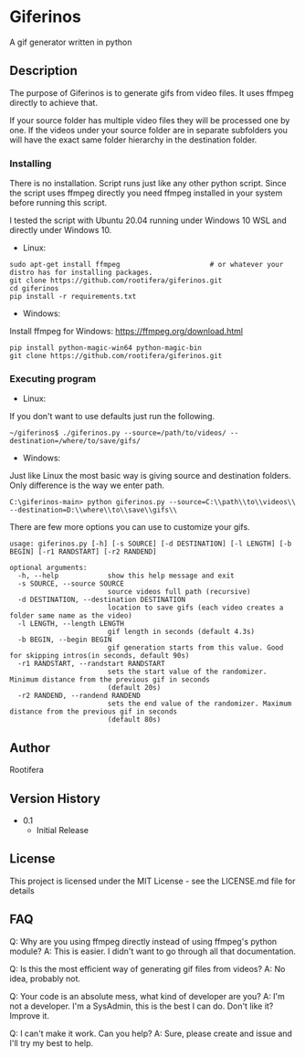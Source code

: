 # Giferinos 

A gif generator written in python

## Description

The purpose of Giferinos is to generate gifs from video files. It uses ffmpeg directly to achieve that. 

If your source folder has multiple video files they will be processed one by one. If the videos under
your source folder are in separate subfolders you will have the exact same folder hierarchy in the destination folder. 


### Installing

There is no installation. Script runs just like any other python script. Since the script uses ffmpeg directly 
you need ffmpeg installed in your system before running this script.

I tested the script with Ubuntu 20.04 running under Windows 10 WSL and directly under Windows 10. 

* Linux:

```
sudo apt-get install ffmpeg                      # or whatever your distro has for installing packages.
git clone https://github.com/rootifera/giferinos.git
cd giferinos
pip install -r requirements.txt
```

* Windows:

Install ffmpeg for Windows:
https://ffmpeg.org/download.html

```
pip install python-magic-win64 python-magic-bin
git clone https://github.com/rootifera/giferinos.git
```

### Executing program

* Linux:

If you don't want to use defaults just run the following. 
```
~/giferinos$ ./giferinos.py --source=/path/to/videos/ --destination=/where/to/save/gifs/
```

* Windows:

Just like Linux the most basic way is giving source and destination folders. Only difference is the way we enter path.

```
C:\giferinos-main> python giferinos.py --source=C:\\path\\to\\videos\\ --destination=D:\\where\\to\\save\\gifs\\
```

There are few more options you can use to customize your gifs. 

```
usage: giferinos.py [-h] [-s SOURCE] [-d DESTINATION] [-l LENGTH] [-b BEGIN] [-r1 RANDSTART] [-r2 RANDEND]

optional arguments:
  -h, --help            show this help message and exit
  -s SOURCE, --source SOURCE
                        source videos full path (recursive)
  -d DESTINATION, --destination DESTINATION
                        location to save gifs (each video creates a folder same name as the video)
  -l LENGTH, --length LENGTH
                        gif length in seconds (default 4.3s)
  -b BEGIN, --begin BEGIN
                        gif generation starts from this value. Good for skipping intros(in seconds, default 90s)
  -r1 RANDSTART, --randstart RANDSTART
                        sets the start value of the randomizer. Minimum distance from the previous gif in seconds
                        (default 20s)
  -r2 RANDEND, --randend RANDEND
                        sets the end value of the randomizer. Maximum distance from the previous gif in seconds
                        (default 80s)
```

## Author

Rootifera

## Version History

* 0.1
    * Initial Release

## License

This project is licensed under the MIT License - see the LICENSE.md file for details

## FAQ

Q: Why are you using ffmpeg directly instead of using ffmpeg's python module?
A: This is easier. I didn't want to go through all that documentation.

Q: Is this the most efficient way of generating gif files from videos?
A: No idea, probably not. 

Q: Your code is an absolute mess, what kind of developer are you?
A: I'm not a developer. I'm a SysAdmin, this is the best I can do. Don't like it? Improve it.

Q: I can't make it work. Can you help? 
A: Sure, please create and issue and I'll try my best to help.
